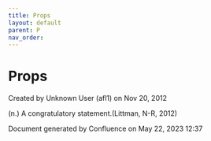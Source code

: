 ```yaml
---
title: Props
layout: default
parent: P
nav_order:
---
```


# Props

Created by  Unknown User (afl1) on Nov 20, 2012

(n.) A congratulatory statement.(Littman, N-R, 2012)

Document generated by Confluence on May 22, 2023 12:37


